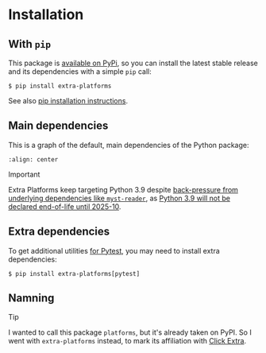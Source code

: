 # Installation

## With `pip`

This package is [available on PyPi](https://pypi.python.org/pypi/extra-platforms), so you can install the latest stable release and its dependencies with a simple `pip` call:

```shell-session
$ pip install extra-platforms
```

See also [pip installation instructions](https://pip.pypa.io/en/stable/installing/).

## Main dependencies

This is a graph of the default, main dependencies of the Python package:

```mermaid assets/dependencies.mmd
:align: center
```

> [!IMPORTANT]
> Extra Platforms keep targeting Python 3.9 despite [back-pressure from underlying dependencies like `myst-reader`](https://github.com/kdeldycke/extra-platforms/pull/1), as [Python 3.9 will not be declared end-of-life until 2025-10](https://devguide.python.org/versions/).

## Extra dependencies

To get additional utilities [for Pytest](pytest.md), you may need to install extra dependencies:

```shell-session
$ pip install extra-platforms[pytest]
```

## Namning

> [!TIP]
> I wanted to call this package `platforms`, but it's already taken on PyPI. So I went with `extra-platforms` instead, to mark its affiliation with [Click Extra](https://github.com/kdeldycke/click-extra).
